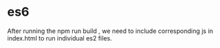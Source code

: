 # es6


After running the npm run build  , we need to include corresponding js in index.html to run individual es2 files.
